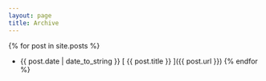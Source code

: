 ```yaml
---
layout: page
title: Archive
---
```



{% for post in site.posts %}
  * {{ post.date | date_to_string }}  [ {{ post.title }} ]({{ post.url }})
{% endfor %}
